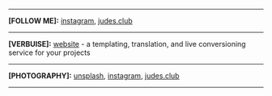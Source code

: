 <hr>

__[FOLLOW ME]:__ [instagram](https://instagram.com/txtjude), [judes.club](https://judes.club)

<hr>

__[VERBUISE]:__ [website](https://verbuise.com) - a templating, translation, and live conversioning service for your projects<br>

<hr>

__[PHOTOGRAPHY]:__ [unsplash](https://unsplash.com/alechash), [instagram](https://instagram.com/wil.tography), [judes.club](https://judes.club)

<hr>
